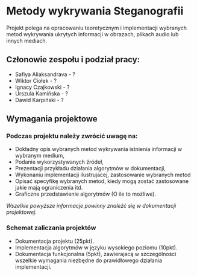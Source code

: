 # Metody wykrywania Steganografii

Projekt polega na opracowaniu teoretycznym i implementacji wybranych metod wykrywania ukrytych informacji w obrazach, plikach audio lub innych mediach.


## Członowie zespołu i podział pracy:

- Safiya Aliaksandrava - ?
- Wiktor Ciołek - ?
- Ignacy Czajkowski - ?
- Urszula Kamińska - ?
- Dawid Karpiński - ?


## Wymagania projektowe

### Podczas projektu należy zwrócić uwagę na:

- Dokładny opis wybranych metod wykrywania istnienia informacji w wybranym medium,
- Podanie wykorzystywanych źródeł,
- Prezentacji przykładu działania algorytmów w dokumentacji,
- Wykonaniu implementacji ilustrujacej, zastosowanie wybranych metod
- Opisać specyfikę wybranych metod, kiedy mogą zostać zastosowane jakie mają ograniczenia itd.
- Graficzne przedstawienie algorytmów (O ile to możliwe).

*Wszelkie powyższe informacje powinny znaleźć się w dokumentacji projektowej.*

### Schemat zaliczania projektów

- Dokumentacja projektu (25pkt).
- Implementacja algorytmów w języku wysokiego poziomu (10pkt).
- Dokumentacja funkcjonalna (5pkt), zawierajacą w szczególności wszelkie wymagania niezbędne do prawidłowego działania implementacji.
